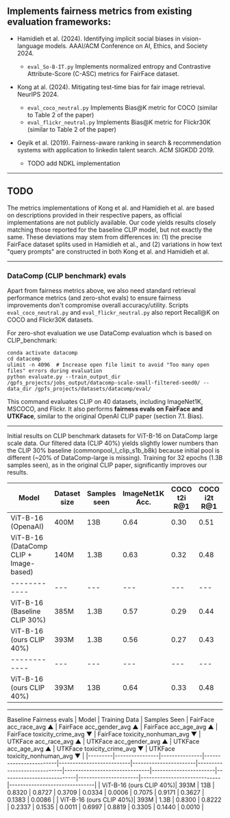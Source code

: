 ## Implements fairness metrics from existing evaluation frameworks:

- Hamidieh et al. (2024). Identifying implicit social biases in vision-language models. AAAI/ACM Conference on AI, Ethics, and Society 2024.
    - `eval_So-B-IT.py` Implements normalized entropy and Contrastive Attribute-Score (C-ASC) metrics for FairFace dataset.
      
- Kong at al. (2024). Mitigating test-time bias for fair image retrieval. NeurIPS 2024.
    - `eval_coco_neutral.py` Implements Bias@K metric for COCO (similar to Table 2 of the paper)
    - `eval_flickr_neutral.py` Implements Bias@K metric for Flickr30K (similar to Table 2 of the paper)
      
- Geyik et al. (2019). Fairness-aware ranking in search & recommendation systems with application to linkedin talent search. ACM SIGKDD 2019.
    - TODO add NDKL implementation
 

---- 

## TODO

The metrics implementations of Kong et al. and Hamidieh et al. are based on descriptions provided in their respective papers, as official implementations are not publicly available. Our code yields results closely matching those reported for the baseline CLIP model, but not exactly the same. These deviations may stem from differences in: (1) the precise FairFace dataset splits used in Hamidieh et al., and (2) variations in how text "query prompts" are constructed in both Kong et al. and Hamidieh et al.

---- 

### DataComp (CLIP benchmark) evals

Apart from fairness metrics above, we also need standard retrieval performance metrics (and zero-shot evals) to ensure fairness improvements don't compromise overall accuracy/utility. 
Scripts `eval_coco_neutral.py` and `eval_flickr_neutral.py` also report Recall@K on COCO and Flickr30K datasets.


For zero-shot evaluation we use DataComp evaluation whch is based on CLIP_benchmark:

```
conda activate datacomp
cd datacomp
ulimit -n 4096  # Increase open file limit to avoid "Too many open files" errors during evaluation
python evaluate.py --train_output_dir /gpfs_projects/jobs_output/datacomp-scale-small-filtered-seed0/ --data_dir /gpfs_projects/datasets/datacomp/eval/
```

This command evaluates CLIP on 40 datasets, including ImageNet1K, MSCOCO, and Flickr. It also performs **fairness evals on FairFace and UTKFace**, similar to the original OpenAI CLIP paper (section 7.1. Bias).



---------------------

Initial results on CLIP benchmark datasets for ViT-B-16 on DataComp large scale data. Our filtered data (CLIP 40%) yields slightly lower numbers than the CLIP 30% baseline (commonpool_l_clip_s1b_b8k) because initial pool is different (~20% of DataComp-large is missing). Training for 32 epochs (1.3B samples seen), as in the original CLIP paper, significantly improves our results.

Model         | Dataset size | Samples seen | ImageNet1K Acc. | COCO t2i R@1 | COCO i2t R@1 | Flickr30K t2i R@1 | Flickr30K i2t R@1 |
 ------------ | --- | --- | --- | --- | --- | --- | --- |
ViT-B-16 (OpenaAI)                     | 400M | 13B  | 0.64 | 0.30  | 0.51 | 0.59 | 0.78  |
ViT-B-16 (DataComp CLIP + Image-based) | 140M | 1.3B | 0.63 | 0.32  | 0.48 | 0.55 | 0.73  |
 ------------ | --- | --- | --- | --- | --- | --- | --- |
ViT-B-16 (Baseline CLIP 30%)           | 385M | 1.3B | 0.57 | 0.29  | 0.44 | 0.51 | 0.68  |
ViT-B-16 (ours CLIP 40%)               | 393M | 1.3B | 0.56 | 0.27  | 0.43 | 0.50 | 0.67  |
 ------------ | --- | --- | --- | --- | --- | --- | --- |
ViT-B-16 (ours CLIP 40%)               | 393M | 13B | 0.64 | 0.33  | 0.48 | 0.57 | 0.74  |


---------------------

Baseline Fairness evals
| Model   | Training Data | Samples Seen | FairFace acc_race_avg ▲ | FairFace acc_gender_avg ▲ | FairFace acc_age_avg ▲ | FairFace toxicity_crime_avg ▼ | FairFace toxicity_nonhuman_avg ▼ | UTKFace acc_race_avg ▲ | UTKFace acc_gender_avg ▲ | UTKFace acc_age_avg ▲ | UTKFace toxicity_crime_avg ▼ | UTKFace toxicity_nonhuman_avg ▼ |
|---------|----------------|---------------|------------------------|--------------------------|-----------------------|-----------------------------|-------------------------------|-----------------------|---------------------------|----------------------|-----------------------------|-------------------------------|
| ViT-B-16 (ours CLIP 40%)| 393M   | 13B          | 0.8320                 | 0.8727                   | 0.3709                | 0.0334                      | 0.0006                        | 0.7075                | 0.9171                    | 0.3627               | 0.1383                      | 0.0086                        |
| ViT-B-16 (ours CLIP 40%)| 393M   | 1.3B          | 0.8300                    | 0.8222                      | 0.2337                   | 0.1535                        | 0.0011                           | 0.6997                   | 0.8819                      | 0.3305                    | 0.1440                        | 0.0010                           |
